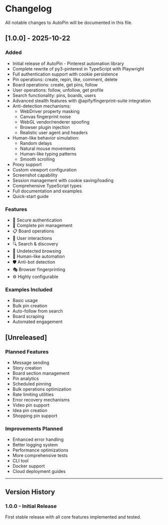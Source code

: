 # Changelog

All notable changes to AutoPin will be documented in this file.

## [1.0.0] - 2025-10-22

### Added
- Initial release of AutoPin - Pinterest automation library
- Complete rewrite of py3-pinterest in TypeScript with Playwright
- Full authentication support with cookie persistence
- Pin operations: create, repin, like, comment, delete
- Board operations: create, get pins, follow
- User operations: follow, unfollow, get profile
- Search functionality: pins, boards, users
- Advanced stealth features with @apify/fingerprint-suite integration
- Anti-detection mechanisms:
  - WebDriver property masking
  - Canvas fingerprint noise
  - WebGL vendor/renderer spoofing
  - Browser plugin injection
  - Realistic user agent and headers
- Human-like behavior simulation:
  - Random delays
  - Natural mouse movements
  - Human-like typing patterns
  - Smooth scrolling
- Proxy support
- Custom viewport configuration
- Screenshot capability
- Session management with cookie saving/loading
- Comprehensive TypeScript types
- Full documentation and examples
- Quick-start guide

### Features
- 🔐 Secure authentication
- 📌 Complete pin management
- 📋 Board operations
- 👥 User interactions
- 🔍 Search & discovery
- 🥷 Undetected browsing
- 🤖 Human-like automation
- 🛡️ Anti-bot detection
- 🎭 Browser fingerprinting
- ⚙️ Highly configurable

### Examples Included
- Basic usage
- Bulk pin creation
- Auto-follow from search
- Board scraping
- Automated engagement

## [Unreleased]

### Planned Features
- Message sending
- Story creation
- Board section management
- Pin analytics
- Scheduled pinning
- Bulk operations optimization
- Rate limiting utilities
- Error recovery mechanisms
- Video pin support
- Idea pin creation
- Shopping pin support

### Improvements Planned
- Enhanced error handling
- Better logging system
- Performance optimizations
- More comprehensive tests
- CLI tool
- Docker support
- Cloud deployment guides

---

## Version History

### 1.0.0 - Initial Release
First stable release with all core features implemented and tested.



